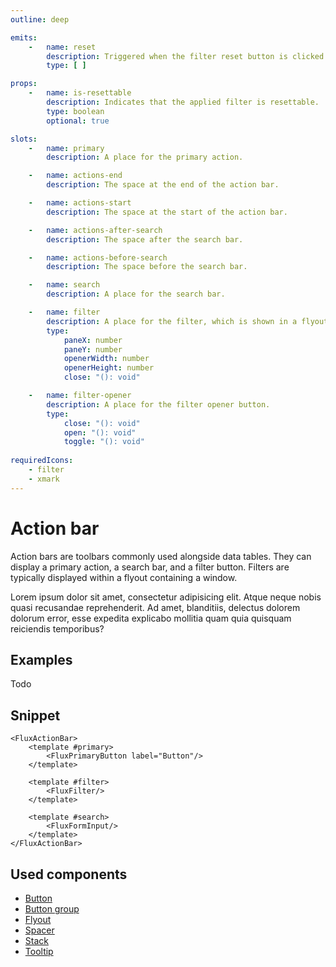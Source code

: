 ```yaml
---
outline: deep

emits:
    -   name: reset
        description: Triggered when the filter reset button is clicked. This is not available if a custom filter opener button is used.
        type: [ ]

props:
    -   name: is-resettable
        description: Indicates that the applied filter is resettable.
        type: boolean
        optional: true

slots:
    -   name: primary
        description: A place for the primary action.

    -   name: actions-end
        description: The space at the end of the action bar.

    -   name: actions-start
        description: The space at the start of the action bar.

    -   name: actions-after-search
        description: The space after the search bar.

    -   name: actions-before-search
        description: The space before the search bar.

    -   name: search
        description: A place for the search bar.

    -   name: filter
        description: A place for the filter, which is shown in a flyout.
        type:
            paneX: number
            paneY: number
            openerWidth: number
            openerHeight: number
            close: "(): void"

    -   name: filter-opener
        description: A place for the filter opener button.
        type:
            close: "(): void"
            open: "(): void"
            toggle: "(): void"
            
requiredIcons:
    - filter
    - xmark
---
```


<script
    lang="ts"
    setup>
    import { FluxActionBar, FluxFormInput, FluxPane, FluxPaneBody, FluxPaneHeader, FluxPrimaryButton, FluxSecondaryButton, FluxSeparator } from '@basmilius/flux';
</script>

# Action bar

Action bars are toolbars commonly used alongside data tables. They can display a primary action, a search bar, and a filter button. Filters are typically displayed within a flyout containing a window.

<Preview>
    <FluxPane>
        <FluxPaneHeader title="Filter"/>
        <FluxActionBar>
            <template #primary>
                <FluxPrimaryButton
                    icon-before="circle-plus"
                    label="Event"/>
            </template>
            <template #filter>
                <FluxPaneBody>
                    Filter contents.
                </FluxPaneBody>
            </template>
            <template #search>
                <FluxFormInput
                    type="search"
                    icon-before="magnifying-glass"
                    placeholder="Search anything..."/>
            </template>
            <template #actions-before-search>
                <FluxSecondaryButton
                    icon-before="arrow-down-to-line"
                    label="Download"/>
                <FluxSeparator axis="vertical"/>
            </template>
        </FluxActionBar>
        <FluxPaneBody>
            Lorem ipsum dolor sit amet, consectetur adipisicing elit. Atque neque nobis quasi recusandae reprehenderit. Ad amet, blanditiis, delectus dolorem dolorum error, esse expedita explicabo mollitia quam quia quisquam reiciendis temporibus?
        </FluxPaneBody>
    </FluxPane>
</Preview>

<FrontmatterDocs/>

## Examples

Todo

## Snippet

```vue
<FluxActionBar>
    <template #primary>
        <FluxPrimaryButton label="Button"/>
    </template>
    
    <template #filter>
        <FluxFilter/>
    </template>
    
    <template #search>
        <FluxFormInput/>
    </template>
</FluxActionBar>
```

## Used components

- [Button](./button)
- [Button group](./button-group)
- [Flyout](./flyout)
- [Spacer](./layout/spacer)
- [Stack](./layout/stack)
- [Tooltip](./tooltip)
